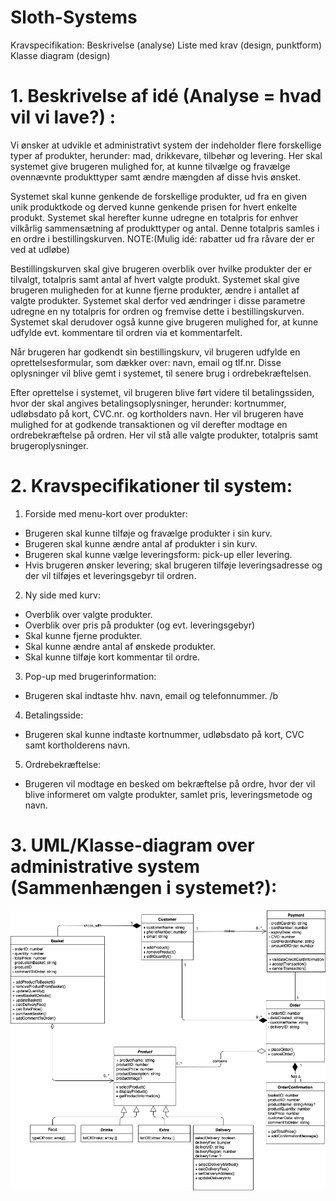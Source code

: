 # Sloth-Systems
Kravspecifikation: 
Beskrivelse (analyse)
Liste med krav (design, punktform)
Klasse diagram (design)

# 1. Beskrivelse af idé (Analyse = hvad vil vi lave?) :

Vi ønsker at udvikle et administrativt system der indeholder flere forskellige typer af produkter, herunder: mad, drikkevare, tilbehør og levering. Her skal systemet give brugeren mulighed for, at kunne tilvælge og fravælge ovennævnte produkttyper samt ændre mængden af disse hvis ønsket.

Systemet skal kunne genkende de forskellige produkter, ud fra en given unik produktkode og derved kunne genkende prisen for hvert enkelte produkt. Systemet skal herefter kunne udregne en totalpris for enhver vilkårlig sammensætning af produkttyper og antal. Denne totalpris samles i en ordre i bestillingskurven.  NOTE:(Mulig idé: rabatter ud fra råvare der er ved at udløbe)

Bestillingskurven skal give brugeren overblik over hvilke produkter der er tilvalgt, totalpris samt antal af hvert valgte produkt. Systemet skal give brugeren muligheden for at kunne fjerne produkter, ændre i antallet af valgte produkter. Systemet skal derfor ved ændringer i disse parametre udregne en ny totalpris for ordren og fremvise dette i bestillingskurven. Systemet skal derudover også kunne give brugeren mulighed for, at kunne udfylde evt. kommentare til ordren via et kommentarfelt.

Når brugeren har godkendt sin bestillingskurv, vil brugeren udfylde en oprettelsesformular,  som dækker over: navn, email og tlf.nr. Disse oplysninger vil blive gemt i systemet, til senere brug i ordrebekræftelsen.

Efter oprettelse i systemet, vil brugeren blive ført videre til betalingssiden, hvor der skal angives betalingsoplysninger, herunder: kortnummer, udløbsdato på kort, CVC.nr. og kortholders navn. Her vil brugeren have mulighed for at godkende transaktionen og vil derefter modtage en ordrebekræftelse på ordren. Her vil stå alle valgte produkter, totalpris samt brugeroplysninger.


# 2. Kravspecifikationer til system:

1. Forside med menu-kort over produkter:
  * Brugeren skal kunne tilføje og fravælge produkter i sin kurv.
  * Brugeren skal kunne ændre antal af produkter i sin kurv.
  * Brugeren skal kunne vælge leveringsform: pick-up eller levering.
  * Hvis brugeren ønsker levering; skal brugeren tilføje leveringsadresse og der vil tilføjes et leveringsgebyr til ordren.


2. Ny side med kurv:
  * Overblik over valgte produkter.
  * Overblik over pris på produkter (og evt. leveringsgebyr)
  * Skal kunne fjerne produkter.
  * Skal kunne ændre antal af ønskede produkter.
  * Skal kunne tilføje kort kommentar til ordre.


3. Pop-up med brugerinformation:
  * Brugeren skal indtaste hhv. navn, email og telefonnummer.
/b

4. Betalingsside:
  * Brugeren skal kunne indtaste kortnummer, udløbsdato på kort, CVC samt kortholderens navn.


5. Ordrebekræftelse:
  * Brugeren vil modtage en besked om bekræftelse på ordre, hvor der vil blive informeret om valgte produkter, samlet pris, leveringsmetode og navn.


# 3. UML/Klasse-diagram over administrative system (Sammenhængen i systemet?):

![UML klasse diagram](/UML.png)

